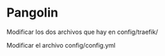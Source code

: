 # Pangolin

Modificar los dos archivos que hay en config/traefik/

Modificar el archivo config/config.yml
